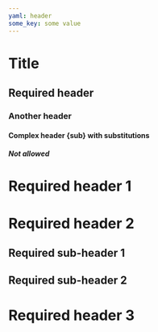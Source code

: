 ```yaml
---
yaml: header
some_key: some value
---
```


# Title

## Required header

### Another header

#### Complex header {sub} with substitutions

##### Not allowed

# Required header 1

# Required header 2

## Required sub-header 1

## Required sub-header 2

# Required header 3
